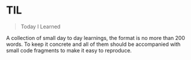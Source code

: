 # TIL
 > Today I Learned

A collection of small day to day learnings, the format is no more than 200 words. To keep it concrete and all of them should be accompanied with small code fragments to make it easy to reproduce. 
